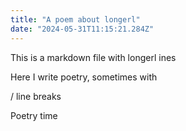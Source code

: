 ```yaml
---
title: "A poem about longerl"
date: "2024-05-31T11:15:21.284Z"
---
```


This is a markdown file with longerl ines

Here I write poetry, sometimes with 

/ line breaks

Poetry time